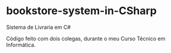 # bookstore-system-in-CSharp
Sistema de Livraria em C#

Código feito com dois colegas, durante o meu Curso Técnico em Informática.
